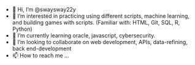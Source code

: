 - 👋 Hi, I’m @swaysway22y
- 👀 I’m interested in practicing using different scripts, machine learning, and building games with scripts. (Familiar with: HTML, Git, SQL, R, Python)
- 🌱 I’m currently learning oracle, javascript, cybersecurity.
- 💞️ I’m looking to collaborate on web development, APIs, data-refining, back end-development
- 📫 How to reach me ...

<!---
swaysway22y/swaysway22y is a ✨ special ✨ repository because its `README.md` (this file) appears on your GitHub profile.
You can click the Preview link to take a look at your changes.
--->
